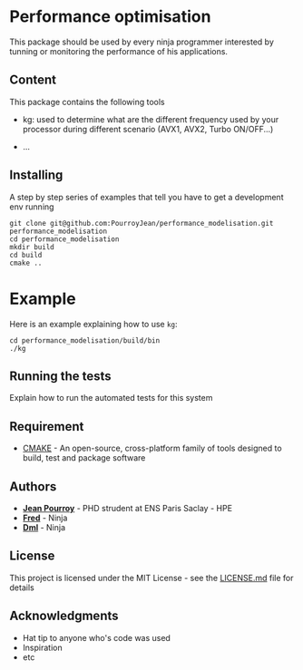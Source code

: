 # Performance optimisation
This package should be used by every ninja programmer interested by tunning or monitoring the performance of his applications.

## Content
This package contains the following tools
*   kg: used to determine what are the different frequency used by your processor during different scenario (AVX1, AVX2, Turbo ON/OFF...)

*   ...


## Installing

A step by step series of examples that tell you have to get a development env running

```
git clone git@github.com:PourroyJean/performance_modelisation.git performance_modelisation
cd performance_modelisation
mkdir build
cd build
cmake ..
```

# Example
Here is an example explaining how to use `kg`:
```
cd performance_modelisation/build/bin
./kg
```


## Running the tests

Explain how to run the automated tests for this system


## Requirement

* [CMAKE](https://cmake.org/) - An open-source, cross-platform family of tools designed to build, test and package software


## Authors

* **[Jean Pourroy](https://www.linkedin.com/in/pourroyjean/)** - PHD strudent at ENS Paris Saclay - HPE
* **[Fred]()** - Ninja
* **[Dml]()** - Ninja

## License

This project is licensed under the MIT License - see the [LICENSE.md](LICENSE.md) file for details

## Acknowledgments

* Hat tip to anyone who's code was used
* Inspiration
* etc
